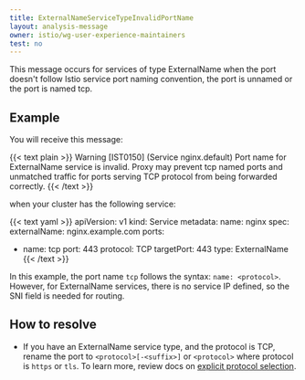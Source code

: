 ```yaml
---
title: ExternalNameServiceTypeInvalidPortName
layout: analysis-message
owner: istio/wg-user-experience-maintainers
test: no
---
```


This message occurs for services of type ExternalName when the port doesn't follow Istio service port naming convention, the port is unnamed or the port is named tcp.

## Example

You will receive this message:

{{< text plain >}}
Warning [IST0150] (Service nginx.default) Port name for ExternalName service is invalid. Proxy may prevent tcp named ports and unmatched traffic for ports serving TCP protocol from being forwarded correctly.
{{< /text >}}

when your cluster has the following service:

{{< text yaml >}}
apiVersion: v1
kind: Service
metadata:
  name: nginx
spec:
  externalName: nginx.example.com
  ports:
- name: tcp
    port: 443
    protocol: TCP
    targetPort: 443
  type: ExternalName
{{< /text >}}

In this example, the port name `tcp` follows the syntax: `name: <protocol>`. However, for ExternalName services, there is no service IP defined, so the SNI field is needed for routing.

## How to resolve

- If you have an ExternalName service type, and the protocol is TCP, rename the port to `<protocol>[-<suffix>]` or `<protocol>` where protocol is `https` or `tls`. To learn more, review
docs on [explicit protocol selection](/docs/ops/configuration/traffic-management/protocol-selection/#explicit-protocol-selection).
